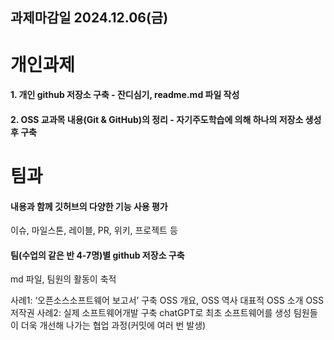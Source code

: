 ## 과제마감일 2024.12.06(금)

# 개인과제
#### 1. 개인 github 저장소 구축 - 잔디심기, readme.md 파일 작성
#### 2. OSS 교과목 내용(Git & GitHub)의 정리 - 자기주도학습에 의해 하나의 저장소 생성 후 구축

# 팀과
#### 내용과 함께 깃허브의 다양한 기능 사용 평가
이슈, 마일스톤, 레이블, PR, 위키, 프로젝트 등
#### 팀(수업의 같은 반 4-7명)별 github 저장소 구축
md 파일, 팀원의 활동이 축적

사례1: ‘오픈소스소프트웨어 보고서’ 구축
OSS 개요, OSS 역사
대표적 OSS 소개
OSS 저작권
사례2: 실제 소프트웨어개발 구축
chatGPT로 최초 소프트웨어를 생성
팀원들이 더욱 개선해 나가는 협업 과정(커밋에 여러 번 발생)
